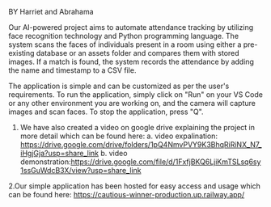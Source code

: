 BY Harriet and Abrahama 

Our AI-powered project aims to automate attendance tracking by utilizing face recognition technology and Python programming language. The system scans the faces of individuals present in a room using either a pre-existing database or an assets folder and compares them with stored images. If a match is found, the system records the attendance by adding the name and timestamp to a CSV file.

The application is simple and can be customized as per the user's requirements. To run the application, simply click on "Run" on your VS Code or any other environment you are working on, and the camera will capture images and scan faces. To stop the application, press "Q".

1. We have also created a video on google drive explaining the project in more detail which can be found here:
a. video expalination: https://drive.google.com/drive/folders/1pQ4NmvPVY9K3BhqRiRiNX_N7_iHgjGja?usp=share_link
b. video demonstration:https://drive.google.com/file/d/1FxfjBKQ6LjiKmTSLsq6sy1ssGuWdcB3X/view?usp=share_link


2.Our simple application has been hosted for easy access and usage which can be found here: https://cautious-winner-production.up.railway.app/




